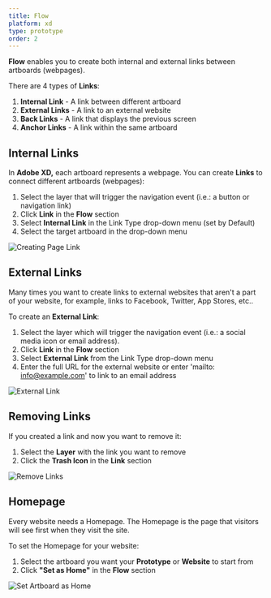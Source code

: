 ```yaml
---
title: Flow
platform: xd
type: prototype
order: 2
---
```


 **Flow** enables you to create both internal and external links between artboards (webpages).

There are 4 types of **Links**:

1. **Internal Link** - A link between different artboard 
2. **External Links** - A link to an external website
3. **Back Links** - A link that displays the previous screen
4. **Anchor Links** - A link within the same artboard 
 
## Internal Links

In **Adobe XD,** each artboard represents a webpage. You can create **Links** to connect different artboards (webpages):

1. Select the layer that will trigger the navigation event (i.e.: a button or navigation link)
2. Click **Link**  in the **Flow** section
3. Select **Internal Link** in the Link Type drop-down menu (set by Default)
4. Select the target artboard in the drop-down menu

![Creating Page Link](http://f.cl.ly/items/1L3s422J2y252B1D0Q3x/Links.gif)
## External Links

Many times you want to create links to external websites that aren't a part of your website, for example,  links to Facebook, Twitter, App Stores, etc..

To create an **External Link**:

1. Select the layer which will trigger the navigation event  (i.e.: a social media icon or email address).
2. Click **Link**  in the **Flow** section
3. Select **External Link** from the Link Type drop-down menu
4. Enter the full URL for the external website or enter 'mailto: info@example.com' to link to an email address

![External Link](http://f.cl.ly/items/2X2a401i0E0Q3612461o/[97f25f716beb06086dc5f2e469aba5d0]_External%20Link.gif)


<!--## Anchor Links

You can create **Links** to a different section in the same artboard (webpage).

To create an **Anchor Link**:
1. Select the layer which will trigger the navigation event*
2. Click **Link**  in the **Flow** section
3. Select **External Link** from the Link Type drop-down menu
4. With your mouse, select the layer that will act as Anchor
5. Click done to apply it.

❗️Note: This does not work with **Group** folders, only **Layers** & **Symbols**

![Anchor Links](http://f.cl.ly/items/2O1v0q192u2C3e263M44/%5B1c51a085b8f3903b1adeeac91771aacb%5D_Screen%20Recording%202019-01-23%20at%2006.25%20PM.gif)
-->

## Removing Links

If you created a link and now you want to remove it:

1. Select the **Layer** with the link you want to remove
2. Click the **Trash Icon** in the **Link** section

![Remove Links](http://f.cl.ly/items/0N1a1u1V0Q2v46220d2F/Remove%20links.gif)

## Homepage

Every website needs a Homepage. The Homepage is the page that visitors will see first when they visit the site.  

To set the Homepage for your website:

 1. Select the artboard you want your **Prototype** or **Website** to start from
 2. Click **"Set as Home"** in the  **Flow** section

![Set Artboard as Home](http://f.cl.ly/items/0t3t1b1P0V1F0w33233N/Set%20Home.gif)
